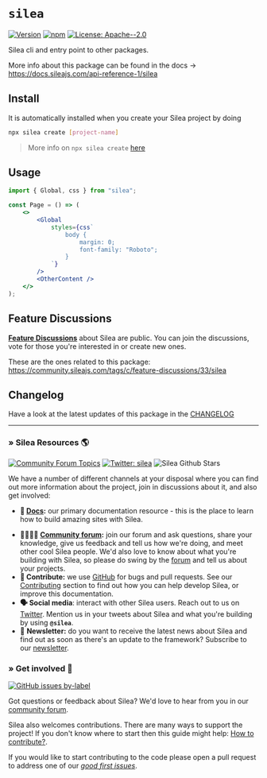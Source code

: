 # `silea`

[![Version](https://img.shields.io/npm/v/silea.svg)](https://www.npmjs.com/package/silea) [![npm](https://img.shields.io/npm/dw/silea)](https://www.npmjs.com/package/silea) [![License: Apache--2.0](https://img.shields.io/badge/license-Apache%202-lightgrey)](https://github.com/sileajs/silea/blob/master/LICENSE)

Silea cli and entry point to other packages.

More info about this package can be found in the docs → https://docs.sileajs.com/api-reference-1/silea

## Install

It is automatically installed when you create your Silea project by doing

```sh
npx silea create [project-name]
```

> More info on `npx silea create` [here](https://docs.sileajs.com/silea-cli/create)

## Usage

```jsx
import { Global, css } from "silea";

const Page = () => (
	<>
		<Global
			styles={css`
				body {
					margin: 0;
					font-family: "Roboto";
				}
			`}
		/>
		<OtherContent />
	</>
);
```

## Feature Discussions

[**Feature Discussions**](https://community.sileajs.com/c/feature-discussions/33) about Silea are public. You can join the discussions, vote for those you're interested in or create new ones.

These are the ones related to this package: https://community.sileajs.com/tags/c/feature-discussions/33/silea

## Changelog

Have a look at the latest updates of this package in the [CHANGELOG](https://github.com/sileajs/silea/blob/dev/packages//CHANGELOG.md)

---

### » Silea Resources 🌎

[![Community Forum Topics](https://img.shields.io/discourse/topics?color=blue&label=community%20forum&server=https%3A%2F%2Fcommunity.sileajs.com%2F)](https://community.sileajs.com/) [![Twitter: silea](https://img.shields.io/twitter/follow/silea.svg?style=social)](https://twitter.com/silea) ![Silea Github Stars](https://img.shields.io/github/stars/silea/silea?style=social)

We have a number of different channels at your disposal where you can find out more information about the project, join in discussions about it, and also get involved:

-   **📖 [Docs](https://docs.sileajs.com/):** our primary documentation resource - this is the place to learn how to build amazing sites with Silea.

*   **👨‍👩‍👧‍👦 [Community forum](https://community.sileajs.com/):** join our forum and ask questions, share your knowledge, give us feedback and tell us how we're doing, and meet other cool Silea people. We'd also love to know about what you're building with Silea, so please do swing by the [forum](https://community.sileajs.com/) and tell us about your projects.
*   **🐞 Contribute:** we use [GitHub](https://github.com/sileajs/silea) for bugs and pull requests. See our [Contributing](../contributing/) section to find out how you can help develop Silea, or improve this documentation.
*   **🗣 Social media**: interact with other Silea users. Reach out to us on [Twitter](https://twitter.com/silea). Mention us in your tweets about Silea and what you're building by using **`@silea`**.
*   💌 **Newsletter:** do you want to receive the latest news about Silea and find out as soon as there's an update to the framework? Subscribe to our [newsletter](https://sileajs.com/#newsletter).

### » Get involved 🤗

[![GitHub issues by-label](https://img.shields.io/github/issues/silea/silea/good%20first%20issue)](https://github.com/sileajs/silea/issues?q=is%3Aissue+is%3Aopen+label%3A%22good+first+issue%22)

Got questions or feedback about Silea? We'd love to hear from you in our [community forum](https://community.sileajs.com).

Silea also welcomes contributions. There are many ways to support the project! If you don't know where to start then this guide might help: [How to contribute?](https://docs.sileajs.com/contributing/how-to-contribute).

If you would like to start contributing to the code please open a pull request to address one of our [_good first issues_](https://github.com/sileajs/silea/issues?q=is%3Aissue+is%3Aopen+label%3A%22good+first+issue%22).
